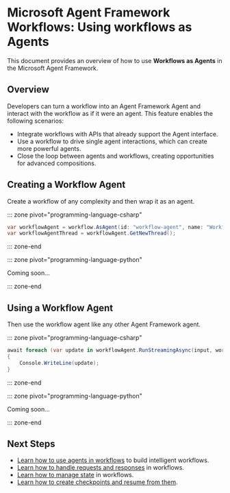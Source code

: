 # Microsoft Agent Framework Workflows: Using workflows as Agents

This document provides an overview of how to use **Workflows as Agents** in the Microsoft Agent Framework.

## Overview

Developers can turn a workflow into an Agent Framework Agent and interact with the workflow as if it were an agent. This feature enables the following scenarios:

- Integrate workflows with APIs that already support the Agent interface.
- Use a workflow to drive single agent interactions, which can create more powerful agents.
- Close the loop between agents and workflows, creating opportunities for advanced compositions.

## Creating a Workflow Agent

Create a workflow of any complexity and then wrap it as an agent.

::: zone pivot="programming-language-csharp"

```csharp
var workflowAgent = workflow.AsAgent(id: "workflow-agent", name: "Workflow Agent");
var workflowAgentThread = workflowAgent.GetNewThread();
```

::: zone-end

::: zone pivot="programming-language-python"

Coming soon...

::: zone-end

## Using a Workflow Agent

Then use the workflow agent like any other Agent Framework agent.

::: zone pivot="programming-language-csharp"

```csharp
await foreach (var update in workflowAgent.RunStreamingAsync(input, workflowAgentThread).ConfigureAwait(false))
{
    Console.WriteLine(update);
}
```

::: zone-end

::: zone pivot="programming-language-python"

Coming soon...

::: zone-end

## Next Steps

- [Learn how to use agents in workflows](./using-agents.md) to build intelligent workflows.
- [Learn how to handle requests and responses](./request-and-response.md) in workflows.
- [Learn how to manage state](./shared-states.md) in workflows.
- [Learn how to create checkpoints and resume from them](./checkpointing.md).
